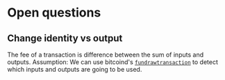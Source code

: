 # Open questions

## Change identity vs output

The fee of a transaction is difference between the sum of inputs and outputs.
Assumption: We can use bitcoind's [`fundrawtransaction`](https://bitcoin.org/en/developer-reference#fundrawtransaction) to detect which inputs and outputs are going to be used.
